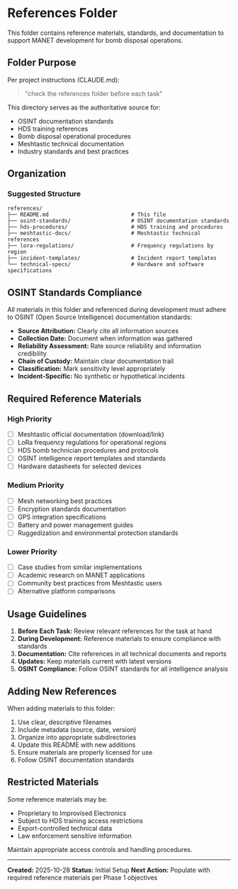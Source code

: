 # References Folder

This folder contains reference materials, standards, and documentation to support MANET development for bomb disposal operations.

## Folder Purpose

Per project instructions (CLAUDE.md):
> "check the references folder before each task"

This directory serves as the authoritative source for:
- OSINT documentation standards
- HDS training references
- Bomb disposal operational procedures
- Meshtastic technical documentation
- Industry standards and best practices

## Organization

### Suggested Structure

```
references/
├── README.md                          # This file
├── osint-standards/                   # OSINT documentation standards
├── hds-procedures/                    # HDS training and procedures
├── meshtastic-docs/                   # Meshtastic technical references
├── lora-regulations/                  # Frequency regulations by region
├── incident-templates/                # Incident report templates
└── technical-specs/                   # Hardware and software specifications
```

## OSINT Standards Compliance

All materials in this folder and referenced during development must adhere to OSINT (Open Source Intelligence) documentation standards:

- **Source Attribution:** Clearly cite all information sources
- **Collection Date:** Document when information was gathered
- **Reliability Assessment:** Rate source reliability and information credibility
- **Chain of Custody:** Maintain clear documentation trail
- **Classification:** Mark sensitivity level appropriately
- **Incident-Specific:** No synthetic or hypothetical incidents

## Required Reference Materials

### High Priority
- [ ] Meshtastic official documentation (download/link)
- [ ] LoRa frequency regulations for operational regions
- [ ] HDS bomb technician procedures and protocols
- [ ] OSINT intelligence report templates and standards
- [ ] Hardware datasheets for selected devices

### Medium Priority
- [ ] Mesh networking best practices
- [ ] Encryption standards documentation
- [ ] GPS integration specifications
- [ ] Battery and power management guides
- [ ] Ruggedization and environmental protection standards

### Lower Priority
- [ ] Case studies from similar implementations
- [ ] Academic research on MANET applications
- [ ] Community best practices from Meshtastic users
- [ ] Alternative platform comparisons

## Usage Guidelines

1. **Before Each Task:** Review relevant references for the task at hand
2. **During Development:** Reference materials to ensure compliance with standards
3. **Documentation:** Cite references in all technical documents and reports
4. **Updates:** Keep materials current with latest versions
5. **OSINT Compliance:** Follow OSINT standards for all intelligence analysis

## Adding New References

When adding materials to this folder:

1. Use clear, descriptive filenames
2. Include metadata (source, date, version)
3. Organize into appropriate subdirectories
4. Update this README with new additions
5. Ensure materials are properly licensed for use
6. Follow OSINT documentation standards

## Restricted Materials

Some reference materials may be:
- Proprietary to Improvised Electronics
- Subject to HDS training access restrictions
- Export-controlled technical data
- Law enforcement sensitive information

Maintain appropriate access controls and handling procedures.

---

**Created:** 2025-10-28
**Status:** Initial Setup
**Next Action:** Populate with required reference materials per Phase 1 objectives
